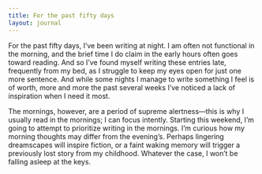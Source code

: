 ```yaml
---
title: For the past fifty days
layout: journal
---
```


For the past fifty days, I’ve been writing at night. I am often not functional
in the morning, and the brief time I do claim in the early hours often goes
toward reading. And so I’ve found myself writing these entries late, frequently
from my bed, as I struggle to keep my eyes open for just one more sentence. And
while some nights I manage to write something I feel is of worth, more and more
the past several weeks I’ve noticed a lack of inspiration when I need it most.

The mornings, however, are a period of supreme alertness—this is why I usually
read in the mornings; I can focus intently. Starting this weekend, I’m going to
attempt to prioritize writing in the mornings. I’m curious how my morning
thoughts may differ from the evening’s. Perhaps lingering dreamscapes will
inspire fiction, or a faint waking memory will trigger a previously lost story
from my childhood. Whatever the case, I won’t be falling asleep at the keys.
